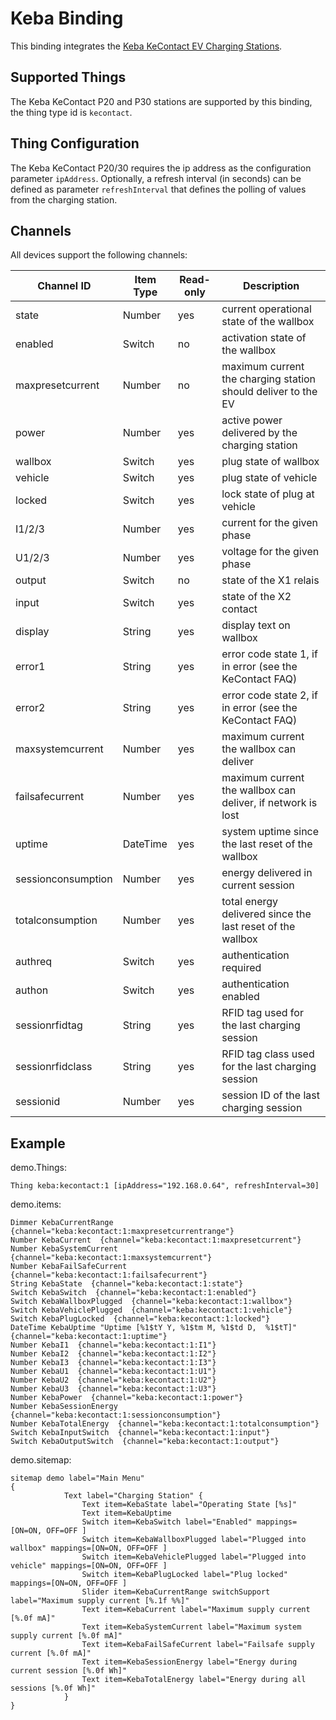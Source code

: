 # Keba Binding

This binding integrates the [Keba KeContact EV Charging Stations](http://www.keba.com).

## Supported Things

The Keba KeContact P20 and P30 stations are supported by this binding, the thing type id is `kecontact`.


## Thing Configuration

The Keba KeContact P20/30 requires the ip address as the configuration parameter `ipAddress`. Optionally, a refresh interval (in seconds) can be defined as parameter `refreshInterval` that defines the polling of values from the charging station.


## Channels

All devices support the following channels:

| Channel ID         | Item Type | Read-only | Description                                                            |
|--------------------|-----------|-----------|------------------------------------------------------------------------|
| state              | Number    | yes       | current operational state of the wallbox                               |
| enabled            | Switch    | no        | activation state of the wallbox                                        |
| maxpresetcurrent   | Number    | no        | maximum current the charging station should deliver to the EV          |
| power              | Number    | yes       | active power delivered by the charging station                         |
| wallbox            | Switch    | yes       | plug state of wallbox                                                  |
| vehicle            | Switch    | yes       | plug state of vehicle                                                  |
| locked             | Switch    | yes       | lock state of plug at vehicle                                          |
| I1/2/3             | Number    | yes       | current for the given phase                                            |
| U1/2/3             | Number    | yes       | voltage for the given phase                                            |
| output             | Switch    | no        | state of the X1 relais                                                 |
| input              | Switch    | yes       | state of the X2 contact                                                |
| display            | String    | yes       | display text on wallbox                                                |
| error1             | String    | yes       | error code state 1, if in error (see the KeContact FAQ)                |
| error2             | String    | yes       | error code state 2, if in error (see the KeContact FAQ)                |
| maxsystemcurrent   | Number    | yes       | maximum current the wallbox can deliver                                |
| failsafecurrent    | Number    | yes       | maximum current the wallbox can deliver, if network is lost            |
| uptime             | DateTime  | yes       | system uptime since the last reset of the wallbox                      |
| sessionconsumption | Number    | yes       | energy delivered in current session                                    |
| totalconsumption   | Number    | yes       | total energy delivered since the last reset of the wallbox             |
| authreq            | Switch    | yes       | authentication required                                                |
| authon             | Switch    | yes       | authentication enabled                                                 |
| sessionrfidtag     | String    | yes       | RFID tag used for the last charging session                            |
| sessionrfidclass   | String    | yes       | RFID tag class used for the last charging session                      |
| sessionid          | Number    | yes       | session ID of the last charging session                                |


## Example

demo.Things:

```
Thing keba:kecontact:1 [ipAddress="192.168.0.64", refreshInterval=30]
```

demo.items:

```
Dimmer KebaCurrentRange  {channel="keba:kecontact:1:maxpresetcurrentrange"} 
Number KebaCurrent  {channel="keba:kecontact:1:maxpresetcurrent"}
Number KebaSystemCurrent  {channel="keba:kecontact:1:maxsystemcurrent"} 
Number KebaFailSafeCurrent  {channel="keba:kecontact:1:failsafecurrent"} 
String KebaState  {channel="keba:kecontact:1:state"}
Switch KebaSwitch  {channel="keba:kecontact:1:enabled"}
Switch KebaWallboxPlugged  {channel="keba:kecontact:1:wallbox"}
Switch KebaVehiclePlugged  {channel="keba:kecontact:1:vehicle"}
Switch KebaPlugLocked  {channel="keba:kecontact:1:locked"}
DateTime KebaUptime "Uptime [%1$tY Y, %1$tm M, %1$td D,  %1$tT]"  {channel="keba:kecontact:1:uptime"}
Number KebaI1  {channel="keba:kecontact:1:I1"}
Number KebaI2  {channel="keba:kecontact:1:I2"}
Number KebaI3  {channel="keba:kecontact:1:I3"}
Number KebaU1  {channel="keba:kecontact:1:U1"}
Number KebaU2  {channel="keba:kecontact:1:U2"}
Number KebaU3  {channel="keba:kecontact:1:U3"}
Number KebaPower  {channel="keba:kecontact:1:power"}
Number KebaSessionEnergy  {channel="keba:kecontact:1:sessionconsumption"}
Number KebaTotalEnergy  {channel="keba:kecontact:1:totalconsumption"}
Switch KebaInputSwitch  {channel="keba:kecontact:1:input"}
Switch KebaOutputSwitch  {channel="keba:kecontact:1:output"}
```

demo.sitemap:

```
sitemap demo label="Main Menu"
{
			Text label="Charging Station" {
				Text item=KebaState label="Operating State [%s]"
				Text item=KebaUptime
				Switch item=KebaSwitch label="Enabled" mappings=[ON=ON, OFF=OFF ]
				Switch item=KebaWallboxPlugged label="Plugged into wallbox" mappings=[ON=ON, OFF=OFF ]
				Switch item=KebaVehiclePlugged label="Plugged into vehicle" mappings=[ON=ON, OFF=OFF ]
				Switch item=KebaPlugLocked label="Plug locked" mappings=[ON=ON, OFF=OFF ]
				Slider item=KebaCurrentRange switchSupport label="Maximum supply current [%.1f %%]"
				Text item=KebaCurrent label="Maximum supply current [%.0f mA]"
				Text item=KebaSystemCurrent label="Maximum system supply current [%.0f mA]"
				Text item=KebaFailSafeCurrent label="Failsafe supply current [%.0f mA]"
				Text item=KebaSessionEnergy label="Energy during current session [%.0f Wh]"
				Text item=KebaTotalEnergy label="Energy during all sessions [%.0f Wh]"
			}
}
```
